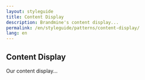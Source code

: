 ```yaml
---
layout: styleguide
title: Content Display
description: Brandmine's content display...
permalink: /en/styleguide/patterns/content-display/
lang: en
---
```


## Content Display

Our content display...